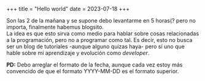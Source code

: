 +++
title = "Hello world"
date = 2023-07-18
+++

Son las 2 de la mañana y se supone debo levantarme en 5 horas(? pero no importa, finalmente habemus blogsito. <br>
La idea es que esto sirva como medio para hablar sobre cosas relacionadas a la programación, pero no a programar como tal. Es decir, esto no busca ser un blog de tutoriales -aunque alguno quizas haya- pero sí uno que hable sobre mi aprendizaje y evolución como _developer_.

**PD:** Debo arreglar el formato de la fecha, aunque cada vez estoy más convencido de que el formato YYYY-MM-DD es el formato superior.
